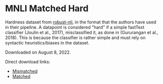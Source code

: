 # MNLI Matched Hard
Hardness dataset from [robust-nli](https://github.com/rabeehk/robust-nli), in the format that the authors have used in their pipeline. A datapoint is considered "hard" if a simple fastText classifier (Joulin et al., 2017), misclassified it, as done in (Gururangan et al., 2018). This is because the classifier is rather simple and must rely on syntactic heuristics/biases in the dataset.

Downloaded on August 8, 2022.

Direct download links:
- [Mismatched](https://www.dropbox.com/s/bidxvrd8s2msyan/MNLIMismatchedHardWithHardTest.zip?dl=1)
- [Matched](https://www.dropbox.com/s/3aktzl4bhmqti9n/MNLIMatchedHardWithHardTest.zip?dl=1)
